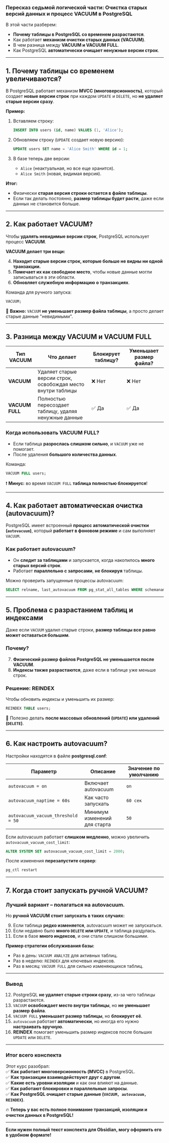 ### **Пересказ седьмой логической части: Очистка старых версий данных и процесс VACUUM в PostgreSQL**

В этой части разберем:

- **Почему таблицы в PostgreSQL со временем разрастаются**.
- Как работает **механизм очистки старых данных (VACUUM)**.
- В чем разница между **VACUUM и VACUUM FULL**.
- Как PostgreSQL **автоматически очищает ненужные версии строк**.

---

## **1. Почему таблицы со временем увеличиваются?**

В PostgreSQL работает механизм **MVCC (многоверсионность)**, который создает **новые версии строк** при каждом `UPDATE` и `DELETE`, но **не удаляет старые версии сразу**.

**Пример:**

1. Вставляем строку:
    
    ```sql
    INSERT INTO users (id, name) VALUES (1, 'Alice');
    ```
    
2. Обновляем строку (`UPDATE` создает новую версию):
    
    ```sql
    UPDATE users SET name = 'Alice Smith' WHERE id = 1;
    ```
    
3. В базе теперь две версии:
    - `Alice` (неактуальная, но все еще хранится).
    - `Alice Smith` (новая, видимая версия).

**Итог:**

- Физически **старая версия строки остается в файле таблицы**.
- Если так делать постоянно, **размер таблицы будет расти**, даже если данных не становится больше.

---

## **2. Как работает VACUUM?**

Чтобы **удалять невидимые версии строк**, PostgreSQL использует процесс **VACUUM**.

**VACUUM делает три вещи:**

4. **Находит старые версии строк, которые больше не видны ни одной транзакции.**
5. **Помечает их как свободное место**, чтобы новые данные могли записываться в эти области.
6. **Обновляет служебную информацию о транзакциях**.

Команда для ручного запуска:

```sql
VACUUM;
```

🔹 **Важно:** `VACUUM` **не уменьшает размер файла таблицы**, а просто делает старые данные "невидимыми".

---

## **3. Разница между VACUUM и VACUUM FULL**

|Тип VACUUM|Что делает|Блокирует таблицу?|Уменьшает размер файла?|
|---|---|---|---|
|**VACUUM**|Удаляет старые версии строк, освобождая место внутри таблицы|❌ Нет|❌ Нет|
|**VACUUM FULL**|Полностью пересоздает таблицу, удаляя ненужные данные|✅ Да|✅ Да|

### **Когда использовать VACUUM FULL?**

- Если таблица **разрослась слишком сильно**, и `VACUUM` уже не помогает.
- После удаления **большого количества данных**.

Команда:

```sql
VACUUM FULL users;
```

❗ **Минус:** во время `VACUUM FULL` **таблица полностью блокируется**!

---

## **4. Как работает автоматическая очистка (autovacuum)?**

PostgreSQL имеет встроенный **процесс автоматической очистки (`autovacuum`)**, который **работает в фоновом режиме** и сам выполняет `VACUUM`.

### **Как работает autovacuum?**

- Он **следит за таблицами** и запускается, когда накопилось **много старых версий строк**.
- Работает **параллельно с запросами**, **не блокируя** таблицы.

Можно проверить запущенные процессы autovacuum:

```sql
SELECT relname, last_autovacuum FROM pg_stat_all_tables WHERE schemaname = 'public';
```

---

## **5. Проблема с разрастанием таблиц и индексами**

Даже если `VACUUM` удалил старые строки, **размер таблицы все равно может оставаться большим**.

### **Почему?**

7. **Физический размер файлов PostgreSQL не уменьшается после VACUUM**.
8. **Индексы также разрастаются**, даже если в таблице уже меньше строк.

### **Решение: REINDEX**

Чтобы обновить индексы и уменьшить их размер:

```sql
REINDEX TABLE users;
```

🔹 Полезно делать **после массовых обновлений (`UPDATE`) или удалений (`DELETE`)**.

---

## **6. Как настроить autovacuum?**

Настройки находятся в файле **postgresql.conf**:

|Параметр|Описание|Значение по умолчанию|
|---|---|---|
|`autovacuum = on`|Включает autovacuum|`on`|
|`autovacuum_naptime = 60s`|Как часто запускать|`60 сек`|
|`autovacuum_vacuum_threshold = 50`|Минимум изменений для старта|`50`|

Если autovacuum работает **слишком медленно**, можно увеличить `autovacuum_vacuum_cost_limit`:

```sql
ALTER SYSTEM SET autovacuum_vacuum_cost_limit = 2000;
```

После изменения **перезапустите сервер**:

```sh
pg_ctl restart
```

---

## **7. Когда стоит запускать ручной VACUUM?**

### **Лучший вариант** – полагаться на autovacuum.

Но **ручной VACUUM стоит запускать в таких случаях:**

9. Если таблица **редко изменяется**, autovacuum может не запускаться.
10. Если недавно было **много `DELETE` или `UPDATE`**, и таблица раздулась.
11. Если в базе **много индексов**, и они стали слишком большими.

**Пример стратегии обслуживания базы:**

- Раз в день: `VACUUM ANALYZE` для активных таблиц.
- Раз в неделю: `REINDEX` для ключевых индексов.
- Раз в месяц: `VACUUM FULL` для сильно изменяющихся таблиц.

---

### **Вывод**

12. PostgreSQL **не удаляет старые строки сразу**, из-за чего таблицы разрастаются.
13. `VACUUM` **освобождает место внутри таблицы**, но **не уменьшает размер файла**.
14. `VACUUM FULL` **уменьшает размер таблицы**, но **блокирует её**.
15. `autovacuum` работает **автоматически**, но иногда его нужно **настраивать вручную**.
16. **REINDEX** помогает уменьшить размер индексов после больших `UPDATE` или `DELETE`.

---

### **Итог всего конспекта**

Этот курс разобрал:  
✅ **Как работает многоверсионность (MVCC)** в PostgreSQL.  
✅ **Как транзакции взаимодействуют друг с другом**.  
✅ **Какие есть уровни изоляции** и как они влияют на данные.  
✅ **Как работают блокировки и параллельные запросы**.  
✅ **Как PostgreSQL очищает старые данные (`VACUUM, autovacuum, REINDEX`)**.

🔥 **Теперь у вас есть полное понимание транзакций, изоляции и очистки данных в PostgreSQL!**

---

**Если нужен полный текст конспекта для Obsidian, могу оформить его в удобном формате!**